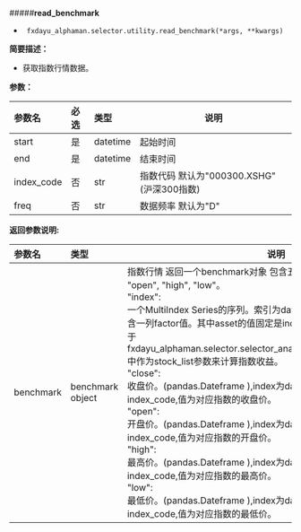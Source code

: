 #####**read_benchmark**
- ` fxdayu_alphaman.selector.utility.read_benchmark(*args, **kwargs)`

**简要描述：**

- 获取指数行情数据。

**参数：**

|参数名|必选|类型|说明|
|:----    |:---|:----- |-----   |
|start|是|datetime|起始时间|
|end|是|datetime|结束时间|
|index_code|否|str|指数代码 默认为"000300.XSHG"(沪深300指数)|
|freq|否|str|数据频率 默认为"D"|

 **返回参数说明:**

|参数名|类型|说明|
|:-----  |:-----|-----                           |
|benchmark|benchmark object|指数行情 返回一个benchmark对象 包含五个属性。"index", "close", "open", "high", "low"。<br>"index":<br>一个MultiIndex Series的序列。索引为date (level 0) 和 asset (level 1),包含一列factor值。其中asset的值固定是index_code,factor值固定是1。用于fxdayu_alphaman.selector.selector_analysis.get_stocklist_mean_return中作为stock_list参数来计算指数收益。<br>"close":<br>收盘价。(pandas.Dateframe ),index为datetime,column.name为index_code,值为对应指数的收盘价。<br>"open":<br>开盘价。(pandas.Dateframe ),index为datetime,column.name为index_code,值为对应指数的开盘价。<br>"high":<br>最高价。(pandas.Dateframe ),index为datetime,column.name 为index_code,值为对应指数的最高价。<br>"low":<br>最低价。(pandas.Dateframe ),index为datetime,column.name 为index_code,值为对应指数的最低价。|